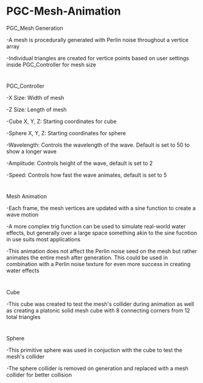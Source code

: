 # PGC-Mesh-Animation


PGC_Mesh Generation

  -A mesh is procedurally generated with Perlin noise throughout a vertice array
  
  -Individual triangles are created for vertice points based on user settings inside PGC_Controller for mesh size
 # 
PGC_Controller

  -X Size: Width of mesh
  
  -Z Size: Length of mesh
  
  -Cube X, Y, Z: Starting coordinates for cube
  
  -Sphere X, Y, Z: Starting coordinates for sphere
  
  -Wavelength: Controls the wavelength of the wave. Default is set to 50 to show a longer wave
  
  -Amplitude: Controls height of the wave, default is set to 2
  
  -Speed: Controls how fast the wave animates, default is set to 5
#  
Mesh Animation

  -Each frame, the mesh vertices are updated with a sine function to create a wave motion
  
  -A more complex trig function can be used to simulate real-world water effects, but generally over a large space something akin to the sine fucntion in use suits most applications
  
  -This animation does not affect the Perlin noise seed on the mesh but rather animates the entire mesh after generation. This could be used in combination with a Perlin noise texture for even more success in creating water effects
  #
Cube

  -This cube was created to test the mesh's collider during animation as well as creating a platonic solid mesh cube with 8 connecting corners from 12 total triangles
  #
Sphere

  -This primitive sphere was used in conjuction with the cube to test the mesh's collider
  
  -The sphere collider is removed on generation and replaced with a mesh collider for better collision
